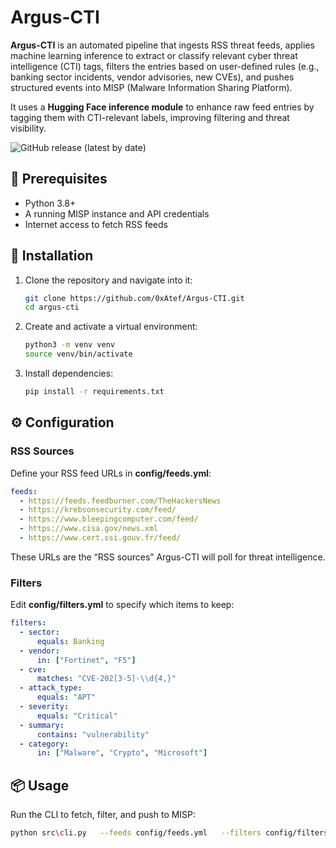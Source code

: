 # Argus-CTI

**Argus-CTI** is an automated pipeline that ingests RSS threat feeds, applies machine learning inference to extract or classify relevant cyber threat intelligence (CTI) tags, filters the entries based on user-defined rules (e.g., banking sector incidents, vendor advisories, new CVEs), and pushes structured events into MISP (Malware Information Sharing Platform).

It uses a **Hugging Face inference module** to enhance raw feed entries by tagging them with CTI-relevant labels, improving filtering and threat visibility.

![GitHub release (latest by date)](https://img.shields.io/github/v/release/0xAtef/Argus-CTI)

## 🔧 Prerequisites

- Python 3.8+
- A running MISP instance and API credentials
- Internet access to fetch RSS feeds

## 🚀 Installation

1. Clone the repository and navigate into it:

   ```bash
   git clone https://github.com/0xAtef/Argus-CTI.git
   cd argus-cti
   ```

2. Create and activate a virtual environment:

   ```bash
   python3 -m venv venv
   source venv/bin/activate
   ```

3. Install dependencies:

   ```bash
   pip install -r requirements.txt
   ```

## ⚙️ Configuration

### RSS Sources

Define your RSS feed URLs in **config/feeds.yml**:

```yaml
feeds:
  - https://feeds.feedburner.com/TheHackersNews
  - https://krebsonsecurity.com/feed/
  - https://www.bleepingcomputer.com/feed/
  - https://www.cisa.gov/news.xml
  - https://www.cert.ssi.gouv.fr/feed/
```

These URLs are the “RSS sources” Argus-CTI will poll for threat intelligence.

### Filters

Edit **config/filters.yml** to specify which items to keep:

```yaml
filters:
  - sector:
      equals: Banking
  - vendor:
      in: ["Fortinet", "F5"]
  - cve:
      matches: "CVE-202[3-5]-\\d{4,}"
  - attack_type:
      equals: "APT"
  - severity:
      equals: "Critical"
  - summary:
      contains: "vulnerability"
  - category:
      in: ["Malware", "Crypto", "Microsoft"]
```

## 📦 Usage

Run the CLI to fetch, filter, and push to MISP:

```bash
python src\cli.py   --feeds config/feeds.yml   --filters config/filters.yml   --misp-url https://misp.local   --misp-key YOUR_API_KEY
```